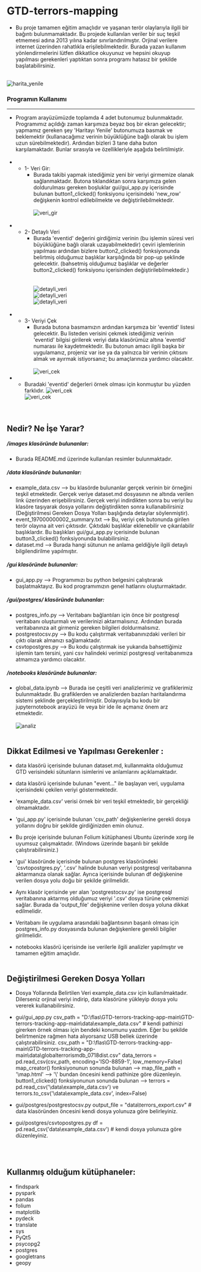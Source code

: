 # GTD-terrors-mapping

- Bu proje tamamen eğitim amaçlıdır ve yaşanan terör olaylarıyla ilgili bir bağıntı bulunmamaktadır. Bu projede kullanılan veriler bir suç teşkil etmemesi adına 2013 yılına kadar sınırlandırılmıştır. Orjinal verilere internet üzerinden rahatlıkla erişilebilmektedir. Burada yazan kullanım yönlendirmelerini lütfen dikkatlice okuyunuz ve hepsini okuyup yapılması gerekenleri yaptıktan sonra programı hatasız bir şekilde başlatabilirsiniz.
</br></br>

![harita_yenile](./images/haritayiyenile.png)

### Programın Kullanımı
---
- Program arayüzümüzde toplamda 4 adet butonumuz bulunmaktadır. Programımız açıldığı zaman karşımıza beyaz boş bir ekran gelecektir; yapmamız gereken şey 'Haritayı Yenile' butonumuza basmak ve beklemektir (kullanacağımız verinin büyüklüğüne bağlı olarak bu işlem uzun sürebilmektedir). Ardından bizleri 3 tane daha buton karşılamaktadır. Bunlar sırasıyla ve özellikleriyle aşağıda belirtilmiştir.</br></br>
- - 1- Veri Gir: </br>
    - Burada takibi yapmak istediğimiz yeni bir veriyi girmemize olanak sağlanmaktadır. Butona tıklandıktan sonra karşımıza gelen doldurulması gereken boşluklar gui/gui_app.py içerisinde bulunan button1_clicked() fonksiyonu içerisindeki 'new_row' değişkenin kontrol edilebilmekte ve değiştirilebilmektedir.
    </br></br>
![veri_gir](./images/verigir.png)</br></br>
- - 2- Detaylı Veri </br>
    - Burada 'eventid' değerini girdiğimiz verinin (bu işlemin süresi veri büyüklüğüne bağlı olarak uzayabilmektedir) çeviri işlemlerinin yapılması ardından bizlere button2_clicked() fonksiyonunda belirtmiş olduğumuz başlıklar karşılığında bir pop-up şeklinde gelecektir. (bahsetmiş olduğumuz başlıklar ve değerler button2_clicked() fonksiyonu içerisinden değiştirilebilmektedir.)
    </br></br>   
![detayli_veri](./images/veriincele.png)</br>
![detayli_veri](./images/veriincele2.png)</br>
![detayli_veri](./images/veriincele3.png)</br></br>
- - 3- Veriyi Çek </br>
    - Burada butona basmamızın ardından karşımıza bir 'eventid' listesi gelecektir. Bu listeden verisini çekmek istediğimiz verinin 'eventid' bilgisi girilerek veriyi data klasörümüz altına 'eventid' numarası ile kaydetmektedir. Bu butonun amacı ilgili başka bir uygulamanız, projeniz var ise ya da yalnızca bir verinin çıktısını almak ve ayırmak istiyorsanız; bu amaçlarınıza yardımcı olacaktır.
    </br></br>
![veri_cek](./images/vericek1.png)</br>
- - Buradaki 'eventid' değerleri örnek olması için konmuştur bu yüzden farklıdır.
![veri_cek](./images/vericek2.png)</br>
![veri_cek](./images/vericek3.png)</br>
</br></br>

## Nedir? Ne İşe Yarar?
##### /images klasöründe bulunanlar:
- Burada README.md üzerinde kullanılan resimler bulunmaktadır.

##### /data klasöründe bulunanlar:
- example_data.csv --> bu klasörde bulunanlar gerçek verinin bir örneğini teşkil etmektedir. Gerçek veriye dataset.md dosyasının ne altında verilen link üzerinden erişebilirsiniz. Gerçek veriyi indirdikten sonra bu veriyi bu klasöre taşıyarak dosya yollarını değiştirdikten sonra kullanabilirsiniz (Değiştirilmesi Gereken Dosya Yolları başlığında detaylar söylenmiştir).
- event_197000000002_summary.txt --> Bu, veriyi çek butonunda girilen terör olayına ait veri çıktısıdır. Çıktıdaki başlıklar eklenebilir ve çıkarılabilir başlıklardır. Bu başlıkları gui/gui_app.py içerisinde bulunan button3_clicked() fonksiyonunda bulabilirsiniz.
- dataset.md --> Burada hangi sütunun ne anlama geldiğiyle ilgili detaylı bilgilendirilme yapılmıştır.

##### /gui klasöründe bulunanlar:
- gui_app.py --> Programımızı bu python belgesini çalıştırarak başlatmaktayız. Bu kod programımızın genel hatlarını oluşturmaktadır.
##### /gui/postgres/ klasöründe bulunanlar:
- postgres_info.py --> Veritabanı bağlantıları için önce bir postgresql veritabanı oluşturmalı ve verilerinizi aktarmalısınız. Ardından burada veritabanınza ait girmeniz gereken bilgileri doldurmalısınız.
- postgrestocsv.py --> Bu kodu çalıştırmak veritabanınızdaki verileri bir çıktı olarak almanızı sağlamaktadır.
- csvtopostgres.py --> Bu kodu çalıştırmak ise yukarıda bahsettiğimiz işlemin tam tersini, yani csv halindeki verimizi postgresql veritabanımıza atmamıza yardımcı olacaktır.
##### /notebooks klasöründe bulunanlar:
- global_data.ipynb --> Burada ise çeşitli veri analizlerimiz ve grafiklerimiz bulunmaktadır. Bu grafiklerden ve analizlerden bazıları haritalandırma sistemi şeklinde gerçekleştirilmiştir. Dolayısıyla bu kodu bir jupyternotebook arayüzü ile veya bir ide ile açmanız önem arz etmektedir.
</br></br>
![analiz](./images/analiz.png)
</br></br>

## Dikkat Edilmesi ve Yapılması Gerekenler :
- data klasörü içerisinde bulunan dataset.md, kullanmakta olduğumuz GTD verisindeki sütunların isimlerini ve anlamlarını açıklamaktadır.
- data klasörü içerisinde bulunan "event..." ile başlayan veri, uygulama içerisindeki çekilen veriyi göstermektedir.
- 'example_data.csv' verisi örnek bir veri teşkil etmektedir, bir gerçekliği olmamaktadır. 

- 'gui_app.py' içerisinde bulunan 'csv_path' değişkenlerine gerekli dosya yollarını doğru bir şekilde girdiğinizden emin olunuz.
- Bu proje içerisinde bulunan Folium kütüphanesi Ubuntu üzerinde xorg ile uyumsuz çalışmaktadır. (Windows üzerinde başarılı bir şekilde çalıştırabilirsiniz.)
- 'gui' klasöründe içerisinde bulunan postgres klasöründeki 'csvtopostgres.py', '.csv' halinde bulunan veriyi postgresql veritabanına aktarmanıza olanak sağlar. Ayrıca içerisinde bulunan df değişkenine verilen dosya yolu doğu bir şekilde girilmelidir.  
- Aynı klasör içerisinde yer alan 'postgrestocsv.py' ise postgresql veritabanına aktarmış olduğumuz veriyi '.csv' dosya türüne çekmemizi sağlar. Burada da 'output_file' değişkenine verilen dosya yoluna dikkat edilmelidir.
- Veritabanı ile uygulama arasındaki bağlantısının başarılı olması için postgres_info.py dosyasında bulunan değişkenlere gerekli bilgiler girilmelidir.

- notebooks klasörü içerisinde ise verilerle ilgili analizler yapılmıştır ve tamamen eğitim amaçlıdır.
</br></br>

## Değiştirilmesi Gereken Dosya Yolları
- Dosya Yollarında Belirtilen Veri example_data.csv için kullanılmaktadır. Dilerseniz orjinal veriyi indirip, data klasörüne yükleyip dosya yolu vererek kullanabilirsiniz.

- gui/gui_app.py
csv_path = "D:\\flas\\GTD-terrors-tracking-app-main\\GTD-terrors-tracking-app-main\\data\\example_data.csv" # kendi pathinizi girerken örnek olması için bendeki konumunu yazdım. Eğer bu şekilde belirtmenize rağmen hata alıyorsanız USB bellek üzerinde çalıştırabilirsiniz.
csv_path = "D:\\flas\\GTD-terrors-tracking-app-main\\GTD-terrors-tracking-app-main\\data\\globalterrorismdb_0718dist.csv"
data_terrors = pd.read_csv(csv_path, encoding='ISO-8859-1', low_memory=False)
map_creator() fonksiyonunun sonunda bulunan -->   map_file_path = '\\map.html' --> '\\' bundan öncesini kendi pathinize göre düzenleyin.
button1_clicked() fonksiyonunun sonunda bulunan -->   terrors = pd.read_csv('\\data\\example_data.csv') ve terrors.to_csv('\\data\\example_data.csv', index=False) 

- gui/postgres/postgrestocsv.py
output_file = "data\\terrors_export.csv" # data klasöründen öncesini kendi dosya yolunuza göre belirleyiniz.

- gui/postgres/csvtopostgres.py
df = pd.read_csv('data\\example_data.csv') # kendi dosya yolunuza göre düzenleyiniz.

</br></br>
## Kullanmış olduğum kütüphaneler:

- findspark
- pyspark
- pandas
- folium
- matplotlib
- pydeck
- translate
- sys
- PyQt5
- psycopg2
- postgres
- googletrans
- geopy

